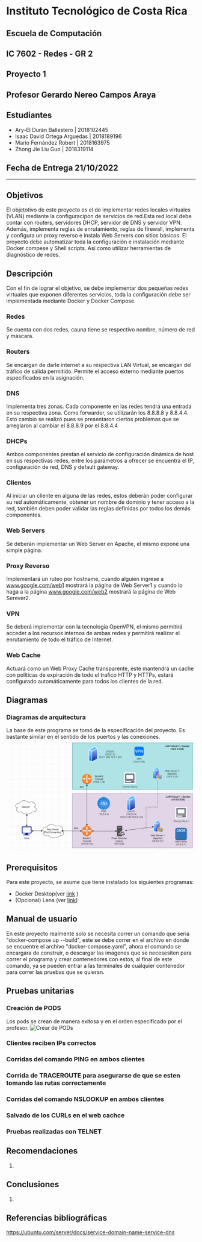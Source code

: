 # Instituto Tecnológico de Costa Rica  
## Escuela de Computación  
## IC 7602 - Redes - GR 2  
## Proyecto 1
## Profesor Gerardo Nereo Campos Araya  
## Estudiantes

- Ary-El Durán Ballestero | 2018102445
- Isaac David Ortega Arguedas | 2018189196
- Mario Fernández Robert | 2018163975
- Zhong Jie Liu Guo | 2018319114

## Fecha de Entrega 21/10/2022
---

## Objetivos
El objetotivo de este proyecto es el de implementar redes locales virtuales (VLAN) mediante la configuracipon de servicios de red.Esta red local debe contar con routers, servidores DHCP, servidor de DNS y servidor VPN. Además, implementa reglas de enrutamiento, reglas de firewall, implementa y configura un proxy reverso e instala Web Servers con sitios básicos.
El proyecto debe automatizar toda la configuración e instalación mediante Docker compese y Shell scripts. Así como utilizar herramientas de diagnóstico de redes.
## Descripción
Con el fin de lograr el objetivo, se debe implementar dos pequeñas redes virtuales que exponen diferentes servicios, toda la configuración debe ser implementada mediante Docker y Docker Compose.
### Redes 
Se cuenta con dos redes, cauna tiene se respectivo nombre, número de red y máscara.
### Routers
Se encargan de darle internet a su respectiva LAN Virtual, se encargan del tráfico de salida permitido. Permite el acceso externo mediante puertos especificados en la asignación.
### DNS
Implementa tres zonas. Cada componente en las redes tendrá una entrada en su respectiva zona. Como forwarder, se utilizarán los 8.8.8.8 y 8.8.4.4. Esto cambio se realizó pues se presentaron ciertos problemas que se arreglaron al cambiar el 8.8.8.9 por el 8.8.4.4
### DHCPs
Ambos componentes prestan el servicio de configuración dinámica de host en sus respectivas redes, entre 
los parámetros a ofrecer se encuentra el IP, configuración de red, DNS y default gateway. 
### Clientes
Al iniciar un cliente en alguna de las redes, estos deberán poder configurar su red automáticamente,
obtener un nombre de dominio y tener acceso a la red, también deben poder validar las reglas definidas 
por todos los demás componentes.
### Web Servers
Se deberán implementar un Web Server en Apache, el mismo expone una simple página.
### Proxy Reverso
Implementará un ruteo por hostname, cuando alguien ingrese a www.google.com/web1
mostrará la página de Web Server1 y cuando lo haga a la página www.google.com/web2 mostrará la 
página de Web Serever2.
### VPN
Se deberá implementar con la tecnología OpenVPN, el mismo permitirá acceder a los recursos internos de ambas redes y permitirá realizar el enrutamiento de todo el tráfico de Internet.
### Web Cache
Actuará como un Web Proxy Cache transparente, este mantendrá un cache con políticas de expiración de 
todo el trafico HTTP y HTTPs, estará configurado automáticamente para todos los clientes de la red.
## Diagramas 
### Diagramas de arquitectura
La base de este programa se tomó de la especificación del proyecto. Es bastante similar en el sentido de los puertos y las conexiones.
![image](./arquitectura)

## Prerequisitos
Para este proyecto, se asume que tiene instalado los siguientes programas:

- Docker Desktop(ver [link](https://www.docker.com/) )
- (Opcional) Lens (ver [link](https://k8slens.dev/))
## Manual de usuario
En este proyecto realmente solo se necesita correr un comando que seria "docker-compose up --build", este se debe correr en el archivo en donde se encuentre el archivo "docker-compose.yaml", ahora el comando se encargara de construir, o descargar las imagenes que se necesesiten para correr el programa y crear contenedores con estos, al final de este comando, ya se pueden entrar a las terminales de cualquier contenedor para correr las pruebas que se quieran.
## Pruebas unitarias
### Creación de PODS

Los pods se crean de manera exitosa y en el orden especificado por el profesor.
![Crear de PODs](./assets/Prueba%20Unitaria%20Creacion%20de%20PODs.png)
### Clientes reciben IPs correctos
### Corridas del comando PING en ambos clientes
### Corrida de TRACEROUTE para asegurarse de que se esten tomando las rutas correctamente
### Corridas del comando NSLOOKUP en ambos clientes
### Salvado de los CURLs en el web cachce
### Pruebas realizadas con TELNET
## Recomendaciones

1.

## Conclusiones

1.

## Referencias bibliográficas

https://ubuntu.com/server/docs/service-domain-name-service-dns